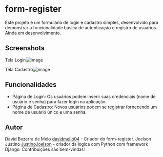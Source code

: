 # form-register
 Este projeto é um formulário de login e cadastro simples, desenvolvido para demonstrar a funcionalidade básica de autenticação e registro de usuários. Ainda em desenvolvimento.


## Screenshots

Tela Login![image](https://github.com/davidmello04/dragonballz-memory-game/assets/102268159/ed8ab99e-01b6-47db-b82d-e64cbd04e580)

Tela Cadastro![image](https://github.com/davidmello04/dragonballz-memory-game/assets/102268159/6df677bb-f111-4d91-9d01-b97e2b6fb1a1)


## Funcionalidades

- Página de Login: Os usuários podem inserir suas credenciais (nome de usuário e senha) para fazer login na aplicação.
- Página de Cadastro: Novos usuários podem se registrar fornecendo um nome de usuário único e uma senha.


## Autor
David Bezerra de Melo [davidmello04](https://github.com/davidmello04) - Criador do form-register.
Joelson Justino [JustinoJoelson](https://github.com/JustinoJoelson) - criador da logica com Python com framework Django.
Contribuições são bem-vindas!
